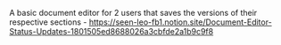 A basic document editor for 2 users that saves the versions of their respective sections - https://seen-leo-fb1.notion.site/Document-Editor-Status-Updates-1801505ed8688026a3cbfde2a1b9c9f8
